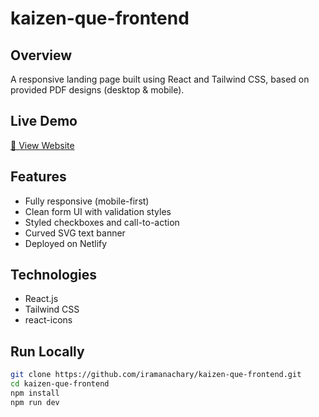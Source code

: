 # kaizen-que-frontend

## Overview
A responsive landing page built using React and Tailwind CSS, based on provided PDF designs (desktop & mobile).

## Live Demo
[🔗 View Website](https://kaizen-que-frontend.vercel.app)

## Features
- Fully responsive (mobile-first)
- Clean form UI with validation styles
- Styled checkboxes and call-to-action
- Curved SVG text banner
- Deployed on Netlify

## Technologies
- React.js
- Tailwind CSS
- react-icons

## Run Locally

```bash
git clone https://github.com/iramanachary/kaizen-que-frontend.git
cd kaizen-que-frontend
npm install
npm run dev